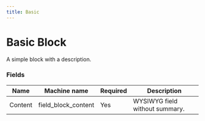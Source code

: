 ```yaml
---
title: Basic
---
```


# Basic Block
A simple block with a description.

### Fields
| Name  | Machine name | Required | Description |
| ------------- | ------------- | ------------- | ------------- |
| Content | field\_block_content | Yes | WYSIWYG field without summary. | |
